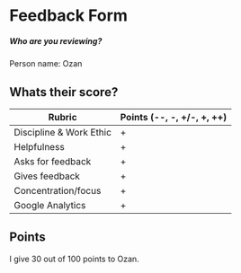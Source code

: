 # Feedback Form

##### Who are you reviewing?

Person name: Ozan


## Whats their score?

| Rubric | Points (--, -, +/-, +, ++)|
| ------ | ------ |
| Discipline & Work Ethic | + |
| Helpfulness | + |
| Asks for feedback | + |
| Gives feedback | + |
| Concentration/focus | + |
| Google Analytics | + |

## Points
I give 30 out of 100 points to Ozan.